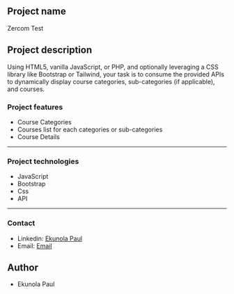 

## Project name

Zercom Test 

## Project description

Using HTML5, vanilla JavaScript, or PHP, and optionally leveraging a CSS library
like Bootstrap or Tailwind, your task is to consume the provided APIs to dynamically
display course categories, sub-categories (if applicable), and courses.

### Project features

- Course Categories
- Courses list for each categories or sub-categories
- Course Details

---

### Project technologies

- JavaScript 
- Bootstrap
- Css
-  API


---
### Contact

- Linkedin: [Ekunola Paul](https://www.linkedin.com/in/ekunola-paul-42712b1aa/)
- Email: [Email](mailto:ekunolapaul@gmail.com)

## Author

- Ekunola Paul

